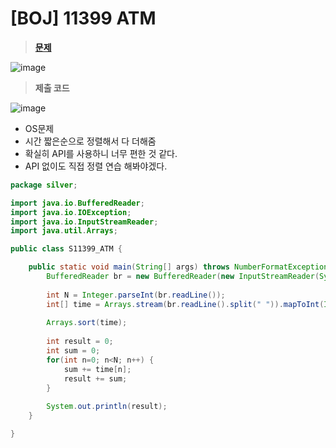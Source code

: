# [BOJ] 11399 ATM
> **[문제](https://www.acmicpc.net/problem/11399)**
> 
![image](https://user-images.githubusercontent.com/80896077/174597522-8015a1ec-338d-4d2f-85b0-03ec1bc10296.png)

> **제출 코드**

![image](https://user-images.githubusercontent.com/80896077/174597574-c40013df-84b3-49c3-9e57-ac87fc5a5c84.png)

- OS문제
- 시간 짧은순으로 정렬해서 다 더해줌
- 확실히 API를 사용하니 너무 편한 것 같다.
- API 없이도 직접 정렬 연습 해봐야겠다.


```java
package silver;

import java.io.BufferedReader;
import java.io.IOException;
import java.io.InputStreamReader;
import java.util.Arrays;

public class S11399_ATM {

	public static void main(String[] args) throws NumberFormatException, IOException {
		BufferedReader br = new BufferedReader(new InputStreamReader(System.in));
		
		int N = Integer.parseInt(br.readLine());
		int[] time = Arrays.stream(br.readLine().split(" ")).mapToInt(Integer::parseInt).toArray();
		
		Arrays.sort(time);
		
		int result = 0;
		int sum = 0;
		for(int n=0; n<N; n++) {
			sum += time[n];
			result += sum;
		}
		
		System.out.println(result);
	}

}
```
